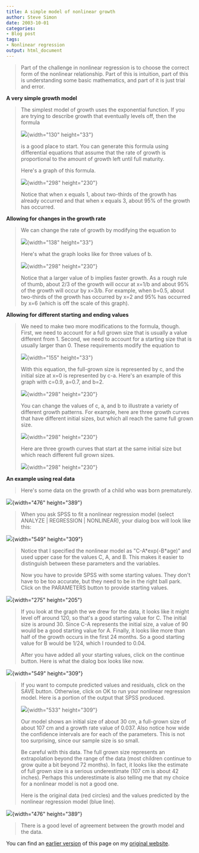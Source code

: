 ```yaml
---
title: A simple model of nonlinear growth
author: Steve Simon
date: 2003-10-01
categories:
- Blog post
tags:
- Nonlinear regression
output: html_document
---
```

> Part of the challenge in nonlinear regression is to choose the correct
> form of the nonlinear relationship. Part of this is intuition, part of
> this is understanding some basic mathematics, and part of it is just
> trial and error.

**A very simple growth model**

> The simplest model of growth uses the exponential function. If you are
> trying to describe growth that eventually levels off, then the formula
>
> ![](../01/images/nonlinear_growth1.gif){width="130" height="33"}
>
> is a good place to start. You can generate this formula using
> differential equations that assume that the rate of growth is
> proportional to the amount of growth left until full maturity.
>
> Here\'s a graph of this formula.
>
> ![](../01/images/nonlinear_growth2.gif){width="298" height="230"}
>
> Notice that when x equals 1, about two-thirds of the growth has
> already occurred and that when x equals 3, about 95% of the growth has
> occurred.

**Allowing for changes in the growth rate**

> We can change the rate of growth by modifying the equation to
>
> ![](../01/images/nonlinear_growth3.gif){width="138" height="33"}
>
> Here\'s what the graph looks like for three values of b.
>
> ![](../01/images/nonlinear_growth4.gif){width="298" height="230"}
>
> Notice that a larger value of b implies faster growth. As a rough rule
> of thumb, about 2/3 of the growth will occur at x=1/b and about 95% of
> the growth will occur by x=3/b. For example, when b=0.5, about
> two-thirds of the growth has occurred by x=2 and 95% has occurred by
> x=6 (which is off the scale of this graph).

**Allowing for different starting and ending values**

> We need to make two more modifications to the formula, though. First,
> we need to account for a full grown size that is usually a value
> different from 1. Second, we need to account for a starting size that
> is usually larger than 0. These requirements modify the equation to
>
> ![](../01/images/nonlinear_growth5.gif){width="155" height="33"}
>
> With this equation, the full-grown size is represented by c, and the
> initial size at x=0 is represented by c-a. Here\'s an example of this
> graph with c=0.9, a=0.7, and b=2.
>
> ![](../01/images/nonlinear_growth6.gif){width="298" height="230"}
>
> You can change the values of c, a, and b to illustrate a variety of
> different growth patterns. For example, here are three growth curves
> that have different initial sizes, but which all reach the same full
> grown size.
>
> ![](../01/images/nonlinear_growth7.gif){width="298" height="230"}
>
> Here are three growth curves that start at the same initial size but
> which reach different full grown sizes.
>
> ![](../01/images/nonlinear_growth8.gif){width="298" height="230"}

**An example using real data**

> Here\'s some data on the growth of a child who was born prematurely.

![](../01/images/nonlinear_growth9.gif){width="476" height="389"}

> When you ask SPSS to fit a nonlinear regression model (select ANALYZE
> \| REGRESSION \| NONLINEAR), your dialog box will look like this:

![](../01/images/nonlinear_growth11.gif){width="549" height="309"}

> Notice that I specified the nonlinear model as \"C-A\*exp(-B\*age)\"
> and used upper case for the values C, A, and B. This makes it easier
> to distinguish between these parameters and the variables.
>
> Now you have to provide SPSS with some starting values. They don\'t
> have to be too accurate, but they need to be in the right ball park.
> Click on the PARAMETERS button to provide starting values.

![](../01/images/nonlinear_growth12.gif){width="275" height="205"}

> If you look at the graph the we drew for the data, it looks like it
> might level off around 120, so that\'s a good starting value for C.
> The initial size is around 30. Since C-A represents the initial size,
> a value of 90 would be a good starting value for A. Finally, it looks
> like more than half of the growth occurs in the first 24 months. So a
> good starting value for B would be 1/24, which I rounded to 0.04.
>
> After you have added all your starting values, click on the continue
> button. Here is what the dialog box looks like now.

![](../01/images/nonlinear_growth13.gif){width="549" height="309"}

> If you want to compute predicted values and residuals, click on the
> SAVE button. Otherwise, click on OK to run your nonlinear regression
> model. Here is a portion of the output that SPSS produced.
>
> ![](../01/images/nonlinear_growth14.gif){width="533" height="309"}
>
> Our model shows an initial size of about 30 cm, a full-grown size of
> about 107 cm and a growth rate value of 0.037. Also notice how wide
> the confidence intervals are for each of the parameters. This is not
> too surprising, since our sample size is so small.
>
> Be careful with this data. The full grown size represents an
> extrapolation beyond the range of the data (most children continue to
> grow quite a bit beyond 72 months). In fact, it looks like the
> estimate of full grown size is a serious underestimate (107 cm is
> about 42 inches). Perhaps this underestimate is also telling me that
> my choice for a nonlinear model is not a good one.
>
> Here is the original data (red circles) and the values predicted by
> the nonlinear regression model (blue line).

![](../01/images/nonlinear_growth15.gif){width="476" height="389"}

> There is a good level of agreement between the growth model and the
> data.

You can find an [earlier version](http://www.pmean.com/03/nonlinear_growth.html) of this page on my [original website](http://www.pmean.com/original_site.html).
